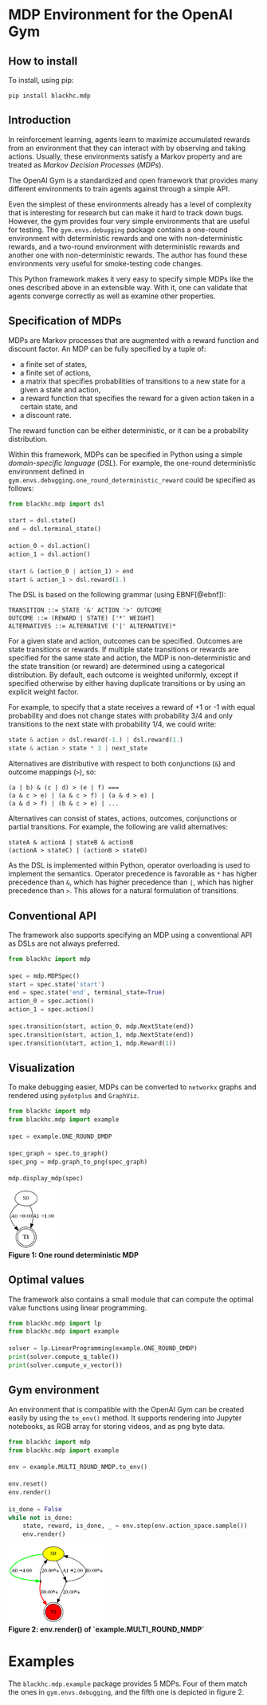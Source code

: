# MDP Environment for the OpenAI Gym

## How to install

To install, using pip:

```
pip install blackhc.mdp
```

## Introduction

In reinforcement learning, agents learn to maximize accumulated rewards from an environment that they can interact with by observing and taking actions. Usually, these environments satisfy a Markov property and are treated as *Markov Decision Processes* (*MDPs*).

The OpenAI Gym is a standardized and open framework that provides many different environments to train agents against through a simple API.

Even the simplest of these environments already has a level of complexity that is interesting for research but can make it hard to track down bugs. However, the gym provides four very simple environments that are useful for testing. The `gym.envs.debugging` package contains a one-round environment with deterministic rewards and one with non-deterministic rewards, and a two-round environment with deterministic rewards and another one with non-deterministic rewards.
The author has found these environments very useful for smoke-testing code changes.

This Python framework makes it very easy to specify simple MDPs like the ones described above in an extensible way. With it, one can validate that agents converge correctly as well as examine other properties.

## Specification of MDPs

MDPs are Markov processes that are augmented with a reward function and discount factor. An MDP can be fully specified by a tuple of:

* a finite set of states,
* a finite set of actions,
* a matrix that specifies probabilities of transitions to a new state for a given a state and action,
* a reward function that specifies the reward for a given action taken in a certain state, and
* a discount rate.

The reward function can be either deterministic, or it can be a probability distribution.

Within this framework, MDPs can be specified in Python using a simple *domain-specific language* (*DSL*).
For example, the one-round deterministic environment defined in `gym.envs.debugging.one_round_deterministic_reward` could be specified as follows:

```python
from blackhc.mdp import dsl

start = dsl.state()
end = dsl.terminal_state()

action_0 = dsl.action()
action_1 = dsl.action()

start & (action_0 | action_1) > end
start & action_1 > dsl.reward(1.)
```

The DSL is based on the following grammar (using EBNF[@ebnf]): 

    TRANSITION ::= STATE '&' ACTION '>' OUTCOME
    OUTCOME ::= (REWARD | STATE) ['*' WEIGHT]
    ALTERNATIVES ::= ALTERNATIVE ('|' ALTERNATIVE)* 
    
For a given state and action, outcomes can be specified. Outcomes are state transitions or rewards.
If multiple state transitions or rewards are specified for the same state and action, the MDP is non-deterministic and the state transition (or reward) are determined using a categorical distribution. By default, each outcome is weighted uniformly, except if specified otherwise by either having duplicate transitions or by using an explicit weight factor. 

For example, to specify that a state receives a reward of +1 or -1 with equal probability and does not change states with probability $3/4$ and only transitions to the next state with probability $1/4$, we could write:
   
```python
state & action > dsl.reward(-1.) | dsl.reward(1.)
state & action > state * 3 | next_state
```

Alternatives are distributive with respect to both conjunctions (`&`) and outcome mappings (`>`), so:

    (a | b) & (c | d) > (e | f) ===
    (a & c > e) | (a & c > f) | (a & d > e) | 
    (a & d > f) | (b & c > e) | ... 

Alternatives can consist of states, actions, outcomes, conjunctions or partial transitions. For example, the following are valid alternatives:

    stateA & actionA | stateB & actionB
    (actionA > stateC) | (actionB > stateD)

As the DSL is implemented within Python, operator overloading is used to implement the semantics. Operator precedence is favorable as `*` has higher precedence than `&`, which has higher precedence than `|`, which has higher precedence than `>`. This allows for a natural formulation of transitions.

## Conventional API

The framework also supports specifying an MDP using a conventional API as DSLs are not always preferred.

```python
from blackhc import mdp

spec = mdp.MDPSpec()
start = spec.state('start')
end = spec.state('end', terminal_state=True)
action_0 = spec.action()
action_1 = spec.action()

spec.transition(start, action_0, mdp.NextState(end))
spec.transition(start, action_1, mdp.NextState(end))
spec.transition(start, action_1, mdp.Reward(1))
```

## Visualization

To make debugging easier, MDPs can be converted to `networkx` graphs and rendered using `pydotplus` and `GraphViz`.

```python
from blackhc import mdp
from blackhc.mdp import example

spec = example.ONE_ROUND_DMDP

spec_graph = spec.to_graph()
spec_png = mdp.graph_to_png(spec_graph)

mdp.display_mdp(spec)
```

<div>
<img src="docs/one_round_dmdp.png" alt="One round deterministic MDP" width="96" />
</div>
<b>Figure 1: One round deterministic MDP</b>

## Optimal values

The framework also contains a small module that can compute the optimal value functions using linear programming.

```python
from blackhc.mdp import lp
from blackhc.mdp import example

solver = lp.LinearProgramming(example.ONE_ROUND_DMDP)
print(solver.compute_q_table())
print(solver.compute_v_vector())
```

## Gym environment

An environment that is compatible with the OpenAI Gym can be created easily by using the `to_env()` method. It supports rendering into Jupyter notebooks, as RGB array for storing videos, and as png byte data.

```python
from blackhc import mdp
from blackhc.mdp import example

env = example.MULTI_ROUND_NMDP.to_env()

env.reset()
env.render()

is_done = False
while not is_done:
    state, reward, is_done, _ = env.step(env.action_space.sample())
    env.render()
```

<div>
<img src="docs/multi_round_nmdp_render.png" alt="env.render() of `example.MULTI_ROUND_NMDP`" width="192" />
</div>
<b>Figure 2: env.render() of `example.MULTI_ROUND_NMDP`</b>

# Examples

The `blackhc.mdp.example` package provides 5 MDPs. Four of them match the ones in `gym.envs.debugging`, and the fifth one is depicted in figure 2. 
